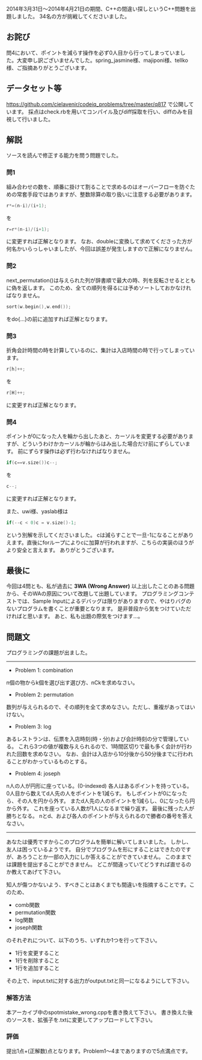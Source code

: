 2014年3月31日～2014年4月21日の期間、C++の間違い探しというC++問題を出題しました。
34名の方が挑戦してくださいました。

## お詫び
問4において、ポイントを減らす操作を必ず0人目から行ってしまっていました。大変申し訳ございませんでした。spring_jasmine様、majiponi様、tellko様、ご指摘ありがとうございます。

## データセット等
<https://github.com/cielavenir/codeiq_problems/tree/master/q817>
で公開しています。
採点はcheck.rbを用いてコンパイル及びdiff採取を行い、diffのみを目視して行いました。

## 解説
ソースを読んで修正する能力を問う問題でした。

### 問1
組み合わせの数を、順番に掛けて割ることで求めるのはオーバーフローを防ぐための常套手段ではありますが、整数除算の取り扱いに注意する必要があります。

~~~cpp
r*=(n-i)/(i+1);
~~~

を

~~~cpp
r=r*(n-i)/(i+1);
~~~

に変更すれば正解となります。
なお、doubleに変換して求めてくださった方が何名かいらっしゃいましたが、今回は誤差が発生しますので正解になりません。

### 問2
next_permutation()は与えられた列が辞書順で最大の時、列を反転させるとともに偽を返します。
このため、全ての順列を得るには予めソートしておかなければなりません。

~~~cpp
sort(w.begin(),w.end());
~~~

をdo{...}の前に追加すれば正解となります。

### 問3
折角会計時間の時を計算しているのに、集計は入店時間の時で行ってしまっています。

~~~cpp
r[h]++;
~~~

を

~~~cpp
r[H]++;
~~~

に変更すれば正解となります。

### 問4
ポイントが0になった人を輪から出したあと、カーソルを変更する必要がありますが、どういうわけかカーソルが輪からはみ出した場合だけ前にずらしています。
前にずらす操作は必ず行わなければなりません。

~~~cpp
if(c==v.size())c--;
~~~

を

~~~cpp
c--;
~~~

に変更すれば正解となります。

また、uwi様、yaslab様は

~~~cpp
if(--c < 0)c = v.size()-1;
~~~

という別解を示してくださいました。
cは減らすことで一旦-1になることがありえます。直後にforループによりcに加算が行われますが、こちらの実装のほうがより安全と言えます。
ありがとうございます。

## 最後に
今回は4問とも、私が過去に **3WA (Wrong Answer)** 以上出したことのある問題から、そのWAの原因について改題して出題しています。
プログラミングコンテストでは、Sample Inputによるデバッグは限りがありますので、やはりバグのないプログラムを書くことが重要となります。
是非普段から気をつけていただければと思います。
あと、私も出題の際気をつけます…。

## 問題文

プログラミングの課題が出ました。

----

- Problem 1: combination

n個の物からk個を選び出す選び方、nCkを求めなさい。

- Problem 2: permutation

数列が与えられるので、その順列を全て求めなさい。ただし、重複があってはいけない。

- Problem 3: log

あるレストランは、伝票を入店時刻(時・分)および会計時刻の分で管理している。
これら3つの値が複数与えられるので、1時間区切りで最も多く会計が行われた回数を求めなさい。
なお、会計は入店から10分後から50分後までに行われることがわかっているものとする。

- Problem 4: joseph

n人の人が円形に座っている。(0-indexed)
各人はあるポイントを持っている。
0人目から数えてd人先の人をポイントを1減らす。
もしポイントが0になったら、その人を円から外す。
またd人先の人のポイントを1減らし、0になったら円から外す。
これを座っている人数が1人になるまで繰り返す。
最後に残った人が勝ちとなる。
nとd、および各人のポイントが与えられるので勝者の番号を答えなさい。

----

あなたは優秀ですからこのプログラムを簡単に解いてしまいました。
しかし、友人は困っているようです。
自分でプログラムを形にすることはできたのですが、あろうことか一部の入力にしか答えることができていません。
このままでは課題を提出することができません。
どこが間違っていてどうすれば直せるのか教えてあげて下さい。

知人が傷つかないよう、すべきことはあくまでも間違いを指摘することです。このため、

- comb関数
- permutation関数
- log関数
- joseph関数

のそれぞれについて、以下のうち、いずれか1つを行って下さい。

- 1行を変更すること
- 1行を削除すること
- 1行を追加すること

その上で、input.txtに対する出力がoutput.txtと同一になるようにして下さい。

### 解答方法
本アーカイブ中のspotmistake_wrong.cppを書き換えて下さい。
書き換えた後のソースを、拡張子を.txtに変更してアップロードして下さい。

### 評価
提出1点+(正解数)点となります。Problem1〜4までありますので5点満点です。
